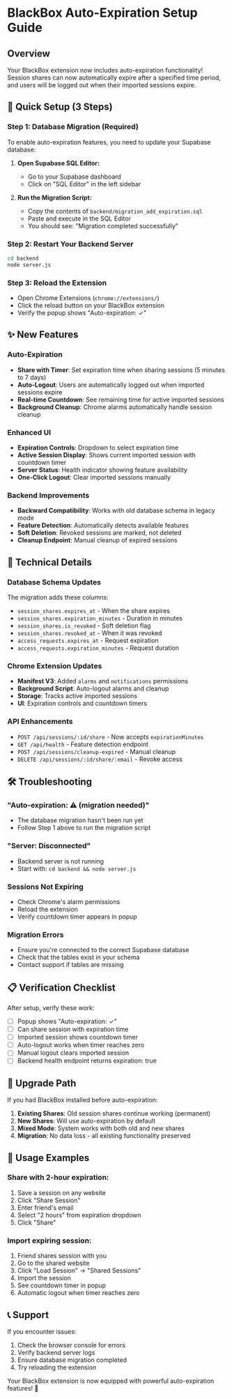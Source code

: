 # BlackBox Auto-Expiration Setup Guide

## Overview
Your BlackBox extension now includes auto-expiration functionality! Session shares can now automatically expire after a specified time period, and users will be logged out when their imported sessions expire.

## 🚀 Quick Setup (3 Steps)

### Step 1: Database Migration (Required)
To enable auto-expiration features, you need to update your Supabase database:

1. **Open Supabase SQL Editor:**
   - Go to your Supabase dashboard
   - Click on "SQL Editor" in the left sidebar

2. **Run the Migration Script:**
   - Copy the contents of `backend/migration_add_expiration.sql`
   - Paste and execute in the SQL Editor
   - You should see: "Migration completed successfully"

### Step 2: Restart Your Backend Server
```bash
cd backend
node server.js
```

### Step 3: Reload the Extension
- Open Chrome Extensions (`chrome://extensions/`)
- Click the reload button on your BlackBox extension
- Verify the popup shows "Auto-expiration: ✓"

## ✨ New Features

### Auto-Expiration
- **Share with Timer**: Set expiration time when sharing sessions (5 minutes to 7 days)
- **Auto-Logout**: Users are automatically logged out when imported sessions expire
- **Real-time Countdown**: See remaining time for active imported sessions
- **Background Cleanup**: Chrome alarms automatically handle session cleanup

### Enhanced UI
- **Expiration Controls**: Dropdown to select expiration time
- **Active Session Display**: Shows current imported session with countdown timer
- **Server Status**: Health indicator showing feature availability
- **One-Click Logout**: Clear imported sessions manually

### Backend Improvements
- **Backward Compatibility**: Works with old database schema in legacy mode
- **Feature Detection**: Automatically detects available features
- **Soft Deletion**: Revoked sessions are marked, not deleted
- **Cleanup Endpoint**: Manual cleanup of expired sessions

## 🔧 Technical Details

### Database Schema Updates
The migration adds these columns:
- `session_shares.expires_at` - When the share expires
- `session_shares.expiration_minutes` - Duration in minutes
- `session_shares.is_revoked` - Soft deletion flag
- `session_shares.revoked_at` - When it was revoked
- `access_requests.expires_at` - Request expiration
- `access_requests.expiration_minutes` - Request duration

### Chrome Extension Updates
- **Manifest V3**: Added `alarms` and `notifications` permissions
- **Background Script**: Auto-logout alarms and cleanup
- **Storage**: Tracks active imported sessions
- **UI**: Expiration controls and countdown timers

### API Enhancements
- `POST /api/sessions/:id/share` - Now accepts `expirationMinutes`
- `GET /api/health` - Feature detection endpoint
- `POST /api/sessions/cleanup-expired` - Manual cleanup
- `DELETE /api/sessions/:id/share/:email` - Revoke access

## 🛠 Troubleshooting

### "Auto-expiration: ⚠️ (migration needed)"
- The database migration hasn't been run yet
- Follow Step 1 above to run the migration script

### "Server: Disconnected"
- Backend server is not running
- Start with: `cd backend && node server.js`

### Sessions Not Expiring
- Check Chrome's alarm permissions
- Reload the extension
- Verify countdown timer appears in popup

### Migration Errors
- Ensure you're connected to the correct Supabase database
- Check that the tables exist in your schema
- Contact support if tables are missing

## 📋 Verification Checklist

After setup, verify these work:

- [ ] Popup shows "Auto-expiration: ✓"
- [ ] Can share session with expiration time
- [ ] Imported session shows countdown timer
- [ ] Auto-logout works when timer reaches zero
- [ ] Manual logout clears imported session
- [ ] Backend health endpoint returns expiration: true

## 🔄 Upgrade Path

If you had BlackBox installed before auto-expiration:

1. **Existing Shares**: Old session shares continue working (permanent)
2. **New Shares**: Will use auto-expiration by default
3. **Mixed Mode**: System works with both old and new shares
4. **Migration**: No data loss - all existing functionality preserved

## 🚀 Usage Examples

### Share with 2-hour expiration:
1. Save a session on any website
2. Click "Share Session"
3. Enter friend's email
4. Select "2 hours" from expiration dropdown
5. Click "Share"

### Import expiring session:
1. Friend shares session with you
2. Go to the shared website
3. Click "Load Session" → "Shared Sessions"
4. Import the session
5. See countdown timer in popup
6. Automatic logout when timer reaches zero

## 📞 Support

If you encounter issues:
1. Check the browser console for errors
2. Verify backend server logs
3. Ensure database migration completed
4. Try reloading the extension

Your BlackBox extension is now equipped with powerful auto-expiration features! 🎉